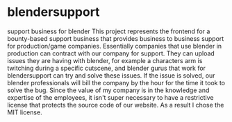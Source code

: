 # blendersupport
support business for blender
This project represents the frontend for a bounty-based support business that provides business to business support for production/game companies. Essentially companies that use blender in production can contract with our company for support. They can upload issues they are having with blender, for example a characters arm is twitching during a specific cutscene, and blender gurus that work for blendersupport can try and solve these issues. If the issue is solved, our blender professionals will bill the company by the hour for the time it took to solve the bug. Since the value of my company is in the knowledge and expertise of the employees, it isn't super necessary to have a restrictive license that protects the source code of our website. As a result I chose the MIT license.
